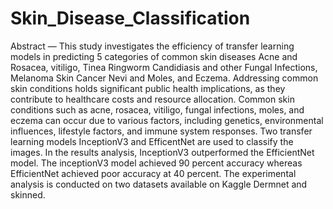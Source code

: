 # Skin_Disease_Classification
Abstract — This study investigates the efficiency of transfer learning models in predicting 5 categories of common
skin diseases Acne and Rosacea, vitiligo, Tinea Ringworm
Candidiasis and other Fungal Infections, Melanoma Skin
Cancer Nevi and Moles, and Eczema. Addressing common
skin conditions holds significant public health implications,
as they contribute to healthcare costs and resource allocation. Common skin conditions such as acne, rosacea,
vitiligo, fungal infections, moles, and eczema can occur
due to various factors, including genetics, environmental
influences, lifestyle factors, and immune system responses.
Two transfer learning models InceptionV3 and EfficentNet
are used to classify the images. In the results analysis,
InceptionV3 outperformed the EfficientNet model. The
inceptionV3 model achieved 90 percent accuracy whereas
EfficientNet achieved poor accuracy at 40 percent. The experimental analysis is conducted on two datasets available
on Kaggle Dermnet and skinned.
